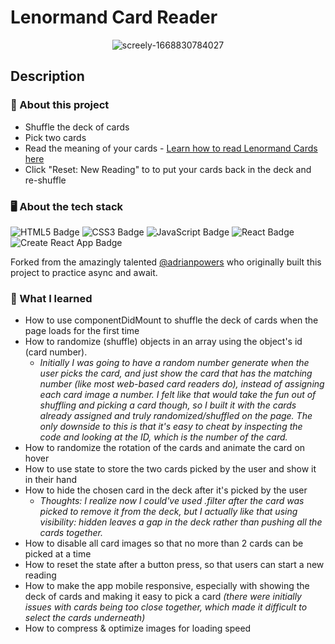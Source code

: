 # Lenormand Card Reader

<div align="center">

![screely-1668830784027](https://user-images.githubusercontent.com/5871075/202834090-0f5cd4a5-ceb2-4d75-8e63-46161998ef98.png)

</div>

## Description

### 💼 About this project

- Shuffle the deck of cards
- Pick two cards
- Read the meaning of your cards - [Learn how to read Lenormand Cards here](https://www.alittlesparkofjoy.com/lenormand-cards/)
- Click "Reset: New Reading" to to put your cards back in the deck and re-shuffle


### 🖥 About the tech stack

![HTML5 Badge](https://img.shields.io/badge/HTML5-E34F26?logo=html5&logoColor=fff&style=for-the-badge) ![CSS3 Badge](https://img.shields.io/badge/CSS3-1572B6?logo=css3&logoColor=fff&style=for-the-badge) ![JavaScript Badge](https://img.shields.io/badge/JavaScript-F7DF1E?logo=javascript&logoColor=000&style=for-the-badge) ![React Badge](https://img.shields.io/badge/React-61DAFB?logo=react&logoColor=000&style=for-the-badge) ![Create React App Badge](https://img.shields.io/badge/Create%20React%20App-09D3AC?logo=createreactapp&logoColor=fff&style=for-the-badge) 

Forked from the amazingly talented [@adrianpowers](https://github.com/adrianpowers/lenormand) who originally built this project to practice async and await.


### 🧠 What I learned

- How to use componentDidMount to shuffle the deck of cards when the page loads for the first time
- How to randomize (shuffle) objects in an array using the object's id (card number). 
    - *Initially I was going to have a random number generate when the user picks the card, and just show the card that has the matching number (like most web-based card readers do), instead of assigning each card image a number. I felt like that would take the fun out of shuffling and picking a card though, so I built it with the cards already assigned and truly randomized/shuffled on the page. The only downside to this is that it's easy to cheat by inspecting the code and looking at the ID, which is the number of the card.*
- How to randomize the rotation of the cards and animate the card on hover
- How to use state to store the two cards picked by the user and show it in their hand
- How to hide the chosen card in the deck after it's picked by the user
    - *Thoughts: I realize now I could've used .filter after the card was picked to remove it from the deck, but I actually like that using visibility: hidden leaves a gap in the deck rather than pushing all the cards together.*
- How to disable all card images so that no more than 2 cards can be picked at a time
- How to reset the state after a button press, so that users can start a new reading
- How to make the app mobile responsive, especially with showing the deck of cards and making it easy to pick a card *(there were initially issues with cards being too close together, which made it difficult to select the cards underneath)*
- How to compress & optimize images for loading speed
